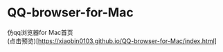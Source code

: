 # QQ-browser-for-Mac
仿qq浏览器for Mac首页<br/>
(点击预览)[https://xiaobin0103.github.io/QQ-browser-for-Mac/index.html]
